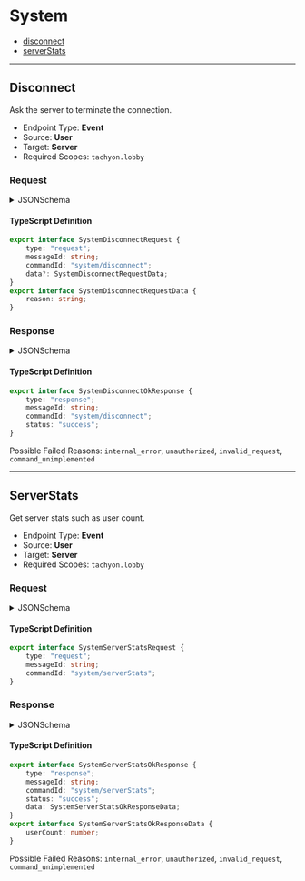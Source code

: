 <!-- THIS FILE IS AUTOMATICALLY GENERATED, PLEASE DO NOT EDIT IT MANUALLY -->

# System

- [disconnect](#disconnect)
- [serverStats](#serverstats)
---

## Disconnect

Ask the server to terminate the connection.

- Endpoint Type: **Event**
- Source: **User**
- Target: **Server**
- Required Scopes: `tachyon.lobby`

### Request

<details>
<summary>JSONSchema</summary>

```json
{
    "title": "SystemDisconnectRequest",
    "tachyon": {
        "source": "user",
        "target": "server",
        "scopes": ["tachyon.lobby"]
    },
    "type": "object",
    "properties": {
        "type": { "const": "request" },
        "messageId": { "type": "string" },
        "commandId": { "const": "system/disconnect" },
        "data": {
            "title": "SystemDisconnectRequestData",
            "type": "object",
            "properties": { "reason": { "type": "string" } },
            "required": ["reason"]
        }
    },
    "required": ["type", "messageId", "commandId"]
}

```
</details>

#### TypeScript Definition
```ts
export interface SystemDisconnectRequest {
    type: "request";
    messageId: string;
    commandId: "system/disconnect";
    data?: SystemDisconnectRequestData;
}
export interface SystemDisconnectRequestData {
    reason: string;
}
```
### Response

<details>
<summary>JSONSchema</summary>

```json
{
    "title": "SystemDisconnectResponse",
    "tachyon": {
        "source": "server",
        "target": "user",
        "scopes": ["tachyon.lobby"]
    },
    "anyOf": [
        {
            "title": "SystemDisconnectOkResponse",
            "type": "object",
            "properties": {
                "type": { "const": "response" },
                "messageId": { "type": "string" },
                "commandId": { "const": "system/disconnect" },
                "status": { "const": "success" }
            },
            "required": ["type", "messageId", "commandId", "status"]
        },
        {
            "title": "SystemDisconnectFailResponse",
            "type": "object",
            "properties": {
                "type": { "const": "response" },
                "messageId": { "type": "string" },
                "commandId": { "const": "system/disconnect" },
                "status": { "const": "failed" },
                "reason": {
                    "enum": [
                        "internal_error",
                        "unauthorized",
                        "invalid_request",
                        "command_unimplemented"
                    ]
                },
                "details": { "type": "string" }
            },
            "required": ["type", "messageId", "commandId", "status", "reason"]
        }
    ]
}

```
</details>

#### TypeScript Definition
```ts
export interface SystemDisconnectOkResponse {
    type: "response";
    messageId: string;
    commandId: "system/disconnect";
    status: "success";
}
```
Possible Failed Reasons: `internal_error`, `unauthorized`, `invalid_request`, `command_unimplemented`

---

## ServerStats

Get server stats such as user count.

- Endpoint Type: **Event**
- Source: **User**
- Target: **Server**
- Required Scopes: `tachyon.lobby`

### Request

<details>
<summary>JSONSchema</summary>

```json
{
    "title": "SystemServerStatsRequest",
    "tachyon": {
        "source": "user",
        "target": "server",
        "scopes": ["tachyon.lobby"]
    },
    "type": "object",
    "properties": {
        "type": { "const": "request" },
        "messageId": { "type": "string" },
        "commandId": { "const": "system/serverStats" }
    },
    "required": ["type", "messageId", "commandId"]
}

```
</details>

#### TypeScript Definition
```ts
export interface SystemServerStatsRequest {
    type: "request";
    messageId: string;
    commandId: "system/serverStats";
}
```
### Response

<details>
<summary>JSONSchema</summary>

```json
{
    "title": "SystemServerStatsResponse",
    "tachyon": {
        "source": "server",
        "target": "user",
        "scopes": ["tachyon.lobby"]
    },
    "anyOf": [
        {
            "title": "SystemServerStatsOkResponse",
            "type": "object",
            "properties": {
                "type": { "const": "response" },
                "messageId": { "type": "string" },
                "commandId": { "const": "system/serverStats" },
                "status": { "const": "success" },
                "data": {
                    "title": "SystemServerStatsOkResponseData",
                    "type": "object",
                    "properties": { "userCount": { "type": "integer" } },
                    "required": ["userCount"]
                }
            },
            "required": ["type", "messageId", "commandId", "status", "data"]
        },
        {
            "title": "SystemServerStatsFailResponse",
            "type": "object",
            "properties": {
                "type": { "const": "response" },
                "messageId": { "type": "string" },
                "commandId": { "const": "system/serverStats" },
                "status": { "const": "failed" },
                "reason": {
                    "enum": [
                        "internal_error",
                        "unauthorized",
                        "invalid_request",
                        "command_unimplemented"
                    ]
                },
                "details": { "type": "string" }
            },
            "required": ["type", "messageId", "commandId", "status", "reason"]
        }
    ]
}

```
</details>

#### TypeScript Definition
```ts
export interface SystemServerStatsOkResponse {
    type: "response";
    messageId: string;
    commandId: "system/serverStats";
    status: "success";
    data: SystemServerStatsOkResponseData;
}
export interface SystemServerStatsOkResponseData {
    userCount: number;
}
```
Possible Failed Reasons: `internal_error`, `unauthorized`, `invalid_request`, `command_unimplemented`

